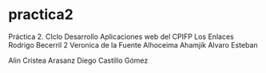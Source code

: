 # practica2
Práctica 2. CIclo Desarrollo Aplicaciones web del CPIFP Los Enlaces
Rodrigo Becerril 2
Veronica de la Fuente
Alhoceima Ahamjik
Alvaro Esteban

Alin Cristea
Arasanz
Diego Castillo Gómez

